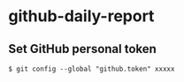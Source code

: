 # github-daily-report


## Set GitHub personal token

```
$ git config --global "github.token" xxxxx
```
